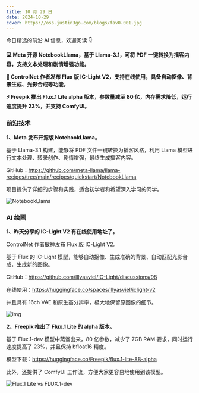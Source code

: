 ```yaml
---
title: 10 月 29 日
date: 2024-10-29
cover: https://oss.justin3go.com/blogs/fav0-001.jpg
---
```


今日精选的前沿 AI 信息，欢迎阅读 👇

**💻 Meta 开源 NotebookLlama，基于 Llama-3.1，可将 PDF 一键转换为播客内容，支持文本处理和剧情增强功能。**

**🎨 ControlNet 作者发布 Flux 版 IC-Light V2，支持在线使用，具备自动抠像、背景生成、光影合成等功能。**

**⚡ Freepik 推出 Flux.1 Lite alpha 版本，参数量减至 80 亿，内存需求降低，运行速度提升 23%，并支持 ComfyUI。**



### 前沿技术

**1、Meta 发布开源版 NotebookLlama。**

基于 Llama-3.1 构建，能够将 PDF 文件一键转换为播客风格，利用 Llama 模型进行文本处理、转录创作、剧情增强，最终生成播客内容。

GitHub：https://github.com/meta-llama/llama-recipes/tree/main/recipes/quickstart/NotebookLlama

项目提供了详细的步骤和实践，适合初学者和希望深入学习的同学。

![NotebookLlama](https://cdn.jsdelivr.net/gh/freelander/oss@master/ai-daily/2024-10-29/Outline.jpg)

### AI 绘画

**1、昨天分享的 IC-Light V2 有在线使用地址了。**

 ControlNet 作者敏神发布 Flux 版 IC-Light V2。

基于 Flux 的 IC-Light 模型，能够自动抠像、生成准确的背景、自动匹配光影合成，生成新的图像。

GitHub：https://github.com/lllyasviel/IC-Light/discussions/98

在线使用：https://huggingface.co/spaces/lllyasviel/iclight-v2

并且具有 16ch VAE 和原生高分辨率，极大地保留原图像的细节。

![img](https://cdn.jsdelivr.net/gh/freelander/oss@master/ai-daily/2024-10-29/1&e=1732982399&s=mtvyvvtvyyyj&token=kIxbL07-8jAj8w1n4s9zv64FuZZNEATmlU_Vm6zD:gPA5q8aMbeP1rla_TYDo0qYrBdw=.png)



**2、Freepik 推出了 Flux.1 Lite 的 alpha 版本。**

基于 Flux.1-dev 模型中蒸馏出来，80 亿参数，减少了 7GB RAM 要求，同时运行速度提高了 23%，并且保持 bfloat16 精度。

模型下载：https://huggingface.co/Freepik/flux.1-lite-8B-alpha

此外，还提供了 ComfyUI 工作流，方便大家更容易地使用到该模型。

![Flux.1 Lite vs FLUX.1-dev](https://cdn.jsdelivr.net/gh/freelander/oss@master/ai-daily/2024-10-29/models_comparison.png)





